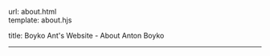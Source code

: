 url:        about.html  
template:   about.hjs

title:      Boyko Ant's Website - About Anton Boyko

---

